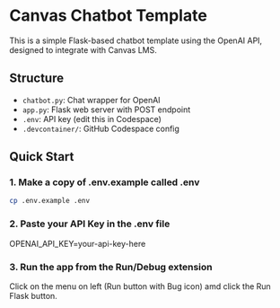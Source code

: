 # Canvas Chatbot Template

This is a simple Flask-based chatbot template using the OpenAI API, designed to integrate with Canvas LMS.

## Structure

- `chatbot.py`: Chat wrapper for OpenAI
- `app.py`: Flask web server with POST endpoint
- `.env`: API key (edit this in Codespace)
- `.devcontainer/`: GitHub Codespace config

## Quick Start

### 1. Make a copy of .env.example called .env

```bash
cp .env.example .env
```

### 2. Paste your API Key in the .env file

OPENAI_API_KEY=your-api-key-here

### 3. Run the app from the Run/Debug extension

Click on the menu on left (Run button with Bug icon) amd click the Run Flask button.

